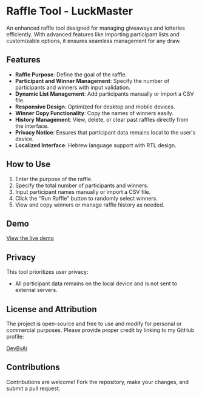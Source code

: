 # Raffle Tool - LuckMaster

An enhanced raffle tool designed for managing giveaways and lotteries efficiently. With advanced features like importing participant lists and customizable options, it ensures seamless management for any draw.

## Features
- **Raffle Purpose**: Define the goal of the raffle.
- **Participant and Winner Management**: Specify the number of participants and winners with input validation.
- **Dynamic List Management**: Add participants manually or import a CSV file.
- **Responsive Design**: Optimized for desktop and mobile devices.
- **Winner Copy Functionality**: Copy the names of winners easily.
- **History Management**: View, delete, or clear past raffles directly from the interface.
- **Privacy Notice**: Ensures that participant data remains local to the user's device.
- **Localized Interface**: Hebrew language support with RTL design.

## How to Use
1. Enter the purpose of the raffle.
2. Specify the total number of participants and winners.
3. Input participant names manually or import a CSV file.
4. Click the "Run Raffle" button to randomly select winners.
5. View and copy winners or manage raffle history as needed.

## Demo
[View the live demo](https://github.com/DevByAi/LuckMaster)

## Privacy
This tool prioritizes user privacy:
- All participant data remains on the local device and is not sent to external servers.

## License and Attribution
The project is open-source and free to use and modify for personal or commercial purposes. Please provide proper credit by linking to my GitHub profile:

[DevByAi](https://github.com/DevByAi)

## Contributions
Contributions are welcome! Fork the repository, make your changes, and submit a pull request.
